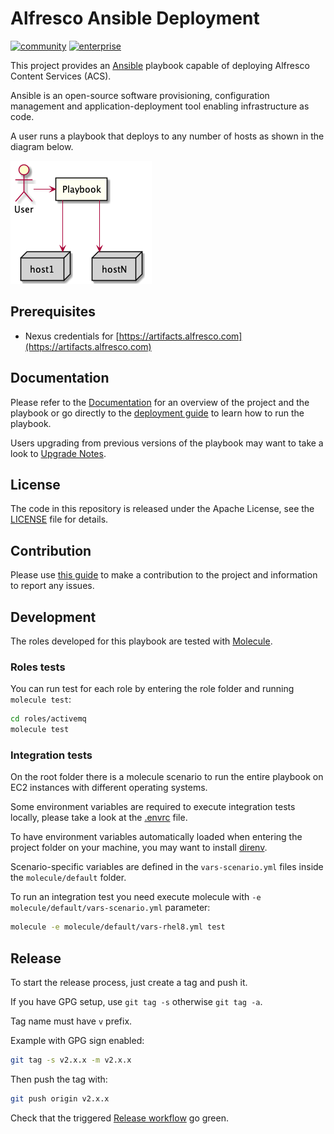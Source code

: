# Alfresco Ansible Deployment

[![community](https://github.com/Alfresco/alfresco-ansible-deployment/actions/workflows/community.yml/badge.svg)](https://github.com/Alfresco/alfresco-ansible-deployment/actions/workflows/community.yml) [![enterprise](https://github.com/Alfresco/alfresco-ansible-deployment/actions/workflows/enteprise.yml/badge.svg)](https://github.com/Alfresco/alfresco-ansible-deployment/actions/workflows/enteprise.yml)

This project provides an [Ansible](https://www.ansible.com) playbook capable of deploying Alfresco Content Services (ACS).

Ansible is an open-source software provisioning, configuration management and application-deployment tool enabling infrastructure as code.

A user runs a playbook that deploys to any number of hosts as shown in the diagram below.

![Ansible Overview](./docs/resources/ansible-overview.png)

## Prerequisites

* Nexus credentials for [https://artifacts.alfresco.com](https://artifacts.alfresco.com)

## Documentation

Please refer to the [Documentation](./docs/README.md) for an overview of the project and the playbook or go directly to the [deployment guide](./docs/deployment-guide.md) to learn how to run the playbook.

Users upgrading from previous versions of the playbook may want to take a look to [Upgrade Notes](docs/playbook-upgrade.md).

## License

The code in this repository is released under the Apache License, see the [LICENSE](./LICENSE) file for details.

## Contribution

Please use [this guide](CONTRIBUTING.md) to make a contribution to the project and information to report any issues.

## Development

The roles developed for this playbook are tested with [Molecule](https://molecule.readthedocs.io/en/latest/).

### Roles tests

You can run test for each role by entering the role folder and running `molecule test`:

```bash
cd roles/activemq
molecule test
```

### Integration tests

On the root folder there is a molecule scenario to run the entire playbook on EC2 instances with different operating systems.

Some environment variables are required to execute integration tests locally, please take a look at the [.envrc](.envrc) file.

To have environment variables automatically loaded when entering the project folder on your machine, you may want to install [direnv](https://direnv.net/).

Scenario-specific variables are defined in the `vars-scenario.yml` files inside the `molecule/default` folder.

To run an integration test you need execute molecule with `-e molecule/default/vars-scenario.yml` parameter:

```bash
molecule -e molecule/default/vars-rhel8.yml test
```

## Release

To start the release process, just create a tag and push it.

If you have GPG setup, use `git tag -s` otherwise `git tag -a`.

Tag name must have `v` prefix.

Example with GPG sign enabled:

```bash
git tag -s v2.x.x -m v2.x.x
```

Then push the tag with:

```bash
git push origin v2.x.x
```

Check that the triggered [Release workflow](https://github.com/Alfresco/alfresco-ansible-deployment/actions/workflows/release.yml) go green.
